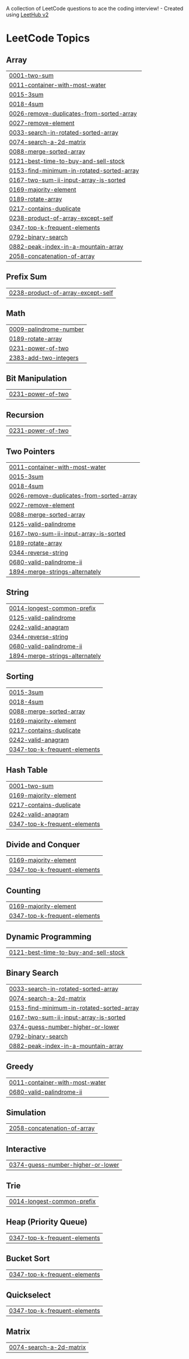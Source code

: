 A collection of LeetCode questions to ace the coding interview! - Created using [LeetHub v2](https://github.com/arunbhardwaj/LeetHub-2.0)
<!---LeetCode Topics Start-->
# LeetCode Topics
## Array
|  |
| ------- |
| [0001-two-sum](https://github.com/Aravsharma1/Leetcode/tree/master/0001-two-sum) |
| [0011-container-with-most-water](https://github.com/Aravsharma1/Leetcode/tree/master/0011-container-with-most-water) |
| [0015-3sum](https://github.com/Aravsharma1/Leetcode/tree/master/0015-3sum) |
| [0018-4sum](https://github.com/Aravsharma1/Leetcode/tree/master/0018-4sum) |
| [0026-remove-duplicates-from-sorted-array](https://github.com/Aravsharma1/Leetcode/tree/master/0026-remove-duplicates-from-sorted-array) |
| [0027-remove-element](https://github.com/Aravsharma1/Leetcode/tree/master/0027-remove-element) |
| [0033-search-in-rotated-sorted-array](https://github.com/Aravsharma1/Leetcode/tree/master/0033-search-in-rotated-sorted-array) |
| [0074-search-a-2d-matrix](https://github.com/Aravsharma1/Leetcode/tree/master/0074-search-a-2d-matrix) |
| [0088-merge-sorted-array](https://github.com/Aravsharma1/Leetcode/tree/master/0088-merge-sorted-array) |
| [0121-best-time-to-buy-and-sell-stock](https://github.com/Aravsharma1/Leetcode/tree/master/0121-best-time-to-buy-and-sell-stock) |
| [0153-find-minimum-in-rotated-sorted-array](https://github.com/Aravsharma1/Leetcode/tree/master/0153-find-minimum-in-rotated-sorted-array) |
| [0167-two-sum-ii-input-array-is-sorted](https://github.com/Aravsharma1/Leetcode/tree/master/0167-two-sum-ii-input-array-is-sorted) |
| [0169-majority-element](https://github.com/Aravsharma1/Leetcode/tree/master/0169-majority-element) |
| [0189-rotate-array](https://github.com/Aravsharma1/Leetcode/tree/master/0189-rotate-array) |
| [0217-contains-duplicate](https://github.com/Aravsharma1/Leetcode/tree/master/0217-contains-duplicate) |
| [0238-product-of-array-except-self](https://github.com/Aravsharma1/Leetcode/tree/master/0238-product-of-array-except-self) |
| [0347-top-k-frequent-elements](https://github.com/Aravsharma1/Leetcode/tree/master/0347-top-k-frequent-elements) |
| [0792-binary-search](https://github.com/Aravsharma1/Leetcode/tree/master/0792-binary-search) |
| [0882-peak-index-in-a-mountain-array](https://github.com/Aravsharma1/Leetcode/tree/master/0882-peak-index-in-a-mountain-array) |
| [2058-concatenation-of-array](https://github.com/Aravsharma1/Leetcode/tree/master/2058-concatenation-of-array) |
## Prefix Sum
|  |
| ------- |
| [0238-product-of-array-except-self](https://github.com/Aravsharma1/Leetcode/tree/master/0238-product-of-array-except-self) |
## Math
|  |
| ------- |
| [0009-palindrome-number](https://github.com/Aravsharma1/Leetcode/tree/master/0009-palindrome-number) |
| [0189-rotate-array](https://github.com/Aravsharma1/Leetcode/tree/master/0189-rotate-array) |
| [0231-power-of-two](https://github.com/Aravsharma1/Leetcode/tree/master/0231-power-of-two) |
| [2383-add-two-integers](https://github.com/Aravsharma1/Leetcode/tree/master/2383-add-two-integers) |
## Bit Manipulation
|  |
| ------- |
| [0231-power-of-two](https://github.com/Aravsharma1/Leetcode/tree/master/0231-power-of-two) |
## Recursion
|  |
| ------- |
| [0231-power-of-two](https://github.com/Aravsharma1/Leetcode/tree/master/0231-power-of-two) |
## Two Pointers
|  |
| ------- |
| [0011-container-with-most-water](https://github.com/Aravsharma1/Leetcode/tree/master/0011-container-with-most-water) |
| [0015-3sum](https://github.com/Aravsharma1/Leetcode/tree/master/0015-3sum) |
| [0018-4sum](https://github.com/Aravsharma1/Leetcode/tree/master/0018-4sum) |
| [0026-remove-duplicates-from-sorted-array](https://github.com/Aravsharma1/Leetcode/tree/master/0026-remove-duplicates-from-sorted-array) |
| [0027-remove-element](https://github.com/Aravsharma1/Leetcode/tree/master/0027-remove-element) |
| [0088-merge-sorted-array](https://github.com/Aravsharma1/Leetcode/tree/master/0088-merge-sorted-array) |
| [0125-valid-palindrome](https://github.com/Aravsharma1/Leetcode/tree/master/0125-valid-palindrome) |
| [0167-two-sum-ii-input-array-is-sorted](https://github.com/Aravsharma1/Leetcode/tree/master/0167-two-sum-ii-input-array-is-sorted) |
| [0189-rotate-array](https://github.com/Aravsharma1/Leetcode/tree/master/0189-rotate-array) |
| [0344-reverse-string](https://github.com/Aravsharma1/Leetcode/tree/master/0344-reverse-string) |
| [0680-valid-palindrome-ii](https://github.com/Aravsharma1/Leetcode/tree/master/0680-valid-palindrome-ii) |
| [1894-merge-strings-alternately](https://github.com/Aravsharma1/Leetcode/tree/master/1894-merge-strings-alternately) |
## String
|  |
| ------- |
| [0014-longest-common-prefix](https://github.com/Aravsharma1/Leetcode/tree/master/0014-longest-common-prefix) |
| [0125-valid-palindrome](https://github.com/Aravsharma1/Leetcode/tree/master/0125-valid-palindrome) |
| [0242-valid-anagram](https://github.com/Aravsharma1/Leetcode/tree/master/0242-valid-anagram) |
| [0344-reverse-string](https://github.com/Aravsharma1/Leetcode/tree/master/0344-reverse-string) |
| [0680-valid-palindrome-ii](https://github.com/Aravsharma1/Leetcode/tree/master/0680-valid-palindrome-ii) |
| [1894-merge-strings-alternately](https://github.com/Aravsharma1/Leetcode/tree/master/1894-merge-strings-alternately) |
## Sorting
|  |
| ------- |
| [0015-3sum](https://github.com/Aravsharma1/Leetcode/tree/master/0015-3sum) |
| [0018-4sum](https://github.com/Aravsharma1/Leetcode/tree/master/0018-4sum) |
| [0088-merge-sorted-array](https://github.com/Aravsharma1/Leetcode/tree/master/0088-merge-sorted-array) |
| [0169-majority-element](https://github.com/Aravsharma1/Leetcode/tree/master/0169-majority-element) |
| [0217-contains-duplicate](https://github.com/Aravsharma1/Leetcode/tree/master/0217-contains-duplicate) |
| [0242-valid-anagram](https://github.com/Aravsharma1/Leetcode/tree/master/0242-valid-anagram) |
| [0347-top-k-frequent-elements](https://github.com/Aravsharma1/Leetcode/tree/master/0347-top-k-frequent-elements) |
## Hash Table
|  |
| ------- |
| [0001-two-sum](https://github.com/Aravsharma1/Leetcode/tree/master/0001-two-sum) |
| [0169-majority-element](https://github.com/Aravsharma1/Leetcode/tree/master/0169-majority-element) |
| [0217-contains-duplicate](https://github.com/Aravsharma1/Leetcode/tree/master/0217-contains-duplicate) |
| [0242-valid-anagram](https://github.com/Aravsharma1/Leetcode/tree/master/0242-valid-anagram) |
| [0347-top-k-frequent-elements](https://github.com/Aravsharma1/Leetcode/tree/master/0347-top-k-frequent-elements) |
## Divide and Conquer
|  |
| ------- |
| [0169-majority-element](https://github.com/Aravsharma1/Leetcode/tree/master/0169-majority-element) |
| [0347-top-k-frequent-elements](https://github.com/Aravsharma1/Leetcode/tree/master/0347-top-k-frequent-elements) |
## Counting
|  |
| ------- |
| [0169-majority-element](https://github.com/Aravsharma1/Leetcode/tree/master/0169-majority-element) |
| [0347-top-k-frequent-elements](https://github.com/Aravsharma1/Leetcode/tree/master/0347-top-k-frequent-elements) |
## Dynamic Programming
|  |
| ------- |
| [0121-best-time-to-buy-and-sell-stock](https://github.com/Aravsharma1/Leetcode/tree/master/0121-best-time-to-buy-and-sell-stock) |
## Binary Search
|  |
| ------- |
| [0033-search-in-rotated-sorted-array](https://github.com/Aravsharma1/Leetcode/tree/master/0033-search-in-rotated-sorted-array) |
| [0074-search-a-2d-matrix](https://github.com/Aravsharma1/Leetcode/tree/master/0074-search-a-2d-matrix) |
| [0153-find-minimum-in-rotated-sorted-array](https://github.com/Aravsharma1/Leetcode/tree/master/0153-find-minimum-in-rotated-sorted-array) |
| [0167-two-sum-ii-input-array-is-sorted](https://github.com/Aravsharma1/Leetcode/tree/master/0167-two-sum-ii-input-array-is-sorted) |
| [0374-guess-number-higher-or-lower](https://github.com/Aravsharma1/Leetcode/tree/master/0374-guess-number-higher-or-lower) |
| [0792-binary-search](https://github.com/Aravsharma1/Leetcode/tree/master/0792-binary-search) |
| [0882-peak-index-in-a-mountain-array](https://github.com/Aravsharma1/Leetcode/tree/master/0882-peak-index-in-a-mountain-array) |
## Greedy
|  |
| ------- |
| [0011-container-with-most-water](https://github.com/Aravsharma1/Leetcode/tree/master/0011-container-with-most-water) |
| [0680-valid-palindrome-ii](https://github.com/Aravsharma1/Leetcode/tree/master/0680-valid-palindrome-ii) |
## Simulation
|  |
| ------- |
| [2058-concatenation-of-array](https://github.com/Aravsharma1/Leetcode/tree/master/2058-concatenation-of-array) |
## Interactive
|  |
| ------- |
| [0374-guess-number-higher-or-lower](https://github.com/Aravsharma1/Leetcode/tree/master/0374-guess-number-higher-or-lower) |
## Trie
|  |
| ------- |
| [0014-longest-common-prefix](https://github.com/Aravsharma1/Leetcode/tree/master/0014-longest-common-prefix) |
## Heap (Priority Queue)
|  |
| ------- |
| [0347-top-k-frequent-elements](https://github.com/Aravsharma1/Leetcode/tree/master/0347-top-k-frequent-elements) |
## Bucket Sort
|  |
| ------- |
| [0347-top-k-frequent-elements](https://github.com/Aravsharma1/Leetcode/tree/master/0347-top-k-frequent-elements) |
## Quickselect
|  |
| ------- |
| [0347-top-k-frequent-elements](https://github.com/Aravsharma1/Leetcode/tree/master/0347-top-k-frequent-elements) |
## Matrix
|  |
| ------- |
| [0074-search-a-2d-matrix](https://github.com/Aravsharma1/Leetcode/tree/master/0074-search-a-2d-matrix) |
<!---LeetCode Topics End-->